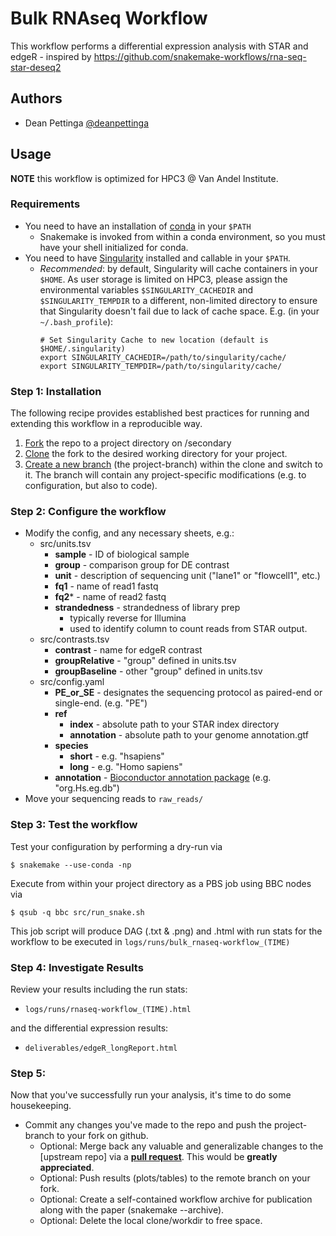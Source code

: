 # Bulk RNAseq Workflow

This workflow performs a differential expression analysis with STAR and edgeR - inspired by https://github.com/snakemake-workflows/rna-seq-star-deseq2

## Authors

* Dean Pettinga [@deanpettinga](https://github.com/deanpettinga)

## Usage

**NOTE** this workflow is optimized for HPC3 @ Van Andel Institute.

### Requirements

* You need to have an installation of [conda](https://docs.conda.io/en/latest/miniconda.html#linux-installers) in your `$PATH`
  * Snakemake is invoked from within a conda environment, so you must have your shell initialized for conda.
* You need to have [Singularity](https://sylabs.io/guides/3.4/user-guide/) installed and callable in your `$PATH`.
  * *Recommended*: by default, Singularity will cache containers in your `$HOME`. As user storage is limited on HPC3, please assign the environmental variables `$SINGULARITY_CACHEDIR` and `$SINGULARITY_TEMPDIR` to a different, non-limited directory to ensure that Singularity doesn't fail due to lack of cache space. E.g. (in your `~/.bash_profile`):
    ```
    # Set Singularity Cache to new location (default is $HOME/.singularity)
    export SINGULARITY_CACHEDIR=/path/to/singularity/cache/
    export SINGULARITY_TEMPDIR=/path/to/singularity/cache/
    ```

### Step 1: Installation

The following recipe provides established best practices for running and extending this workflow in a reproducible way.

1. [Fork](https://help.github.com/en/articles/fork-a-repo) the repo to a project directory on /secondary
2. [Clone](https://help.github.com/en/articles/cloning-a-repository) the fork to the desired working directory for your project.
3. [Create a new branch](https://git-scm.com/docs/gittutorial#_managing_branches) (the project-branch) within the clone and switch to it. The branch will contain any project-specific modifications (e.g. to configuration, but also to code).

### Step 2: Configure the workflow
* Modify the config, and any necessary sheets, e.g.:
  * src/units.tsv
    * **sample**        - ID of biological sample
    * **group**         - comparison group for DE contrast
    * **unit**          - description of sequencing unit ("lane1" or "flowcell1", etc.)
    * **fq1**           - name of read1 fastq
    * **fq2***           - name of read2 fastq
    * **strandedness**  - strandedness of library prep
      * typically reverse for Illumina
      * used to identify column to count reads from STAR output.
  * src/contrasts.tsv
    * **contrast**      - name for edgeR contrast
    * **groupRelative** - "group" defined in units.tsv
    * **groupBaseline** - other "group" defined in units.tsv
  * src/config.yaml
    * **PE_or_SE** - designates the sequencing protocol as paired-end or single-end. (e.g. "PE")
    * **ref**
      * **index** - absolute path to your STAR index directory
      * **annotation** - absolute path to your genome annotation.gtf
    * **species**
      * **short** - e.g. "hsapiens"
      * **long**  - e.g. "Homo sapiens"
    * **annotation** - [Bioconductor annotation package](https://www.bioconductor.org/packages/release/BiocViews.html#___OrgDb) (e.g. "org.Hs.eg.db")
* Move your sequencing reads to `raw_reads/`

### Step 3: Test the workflow
Test your configuration by performing a dry-run via

    $ snakemake --use-conda -np

Execute from within your project directory as a PBS job using BBC nodes via

    $ qsub -q bbc src/run_snake.sh

This job script will produce DAG (.txt & .png) and .html with run stats for the workflow to be executed in `logs/runs/bulk_rnaseq-workflow_(TIME)`

### Step 4: Investigate Results
Review your results including the run stats:

* `logs/runs/rnaseq-workflow_(TIME).html`

and the differential expression results:
* `deliverables/edgeR_longReport.html`

### Step 5:
Now that you've successfully run your analysis, it's time to do some housekeeping.
* Commit any changes you've made to the repo and push the project-branch to your fork on github.
  * Optional: Merge back any valuable and generalizable changes to the [upstream repo] via a [**pull request**](https://help.github.com/en/articles/creating-a-pull-request). This would be **greatly appreciated**.
  * Optional: Push results (plots/tables) to the remote branch on your fork.
  * Optional: Create a self-contained workflow archive for publication along with the paper (snakemake --archive).
  * Optional: Delete the local clone/workdir to free space.
